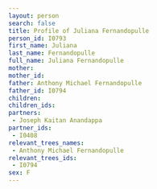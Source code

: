 ```yaml
---
layout: person
search: false
title: Profile of Juliana Fernandopulle
person_id: I0793
first_name: Juliana
last_name: Fernandopulle
full_name: Juliana Fernandopulle
mother: 
mother_id: 
father: Anthony Michael Fernandopulle
father_id: I0794
children:
children_ids:
partners:
 - Joseph Kaitan Anandappa
partner_ids:
 - I0408
relevant_trees_names:
 - Anthony Michael Fernandopulle
relevant_trees_ids:
 - I0794
sex: F
---
```


